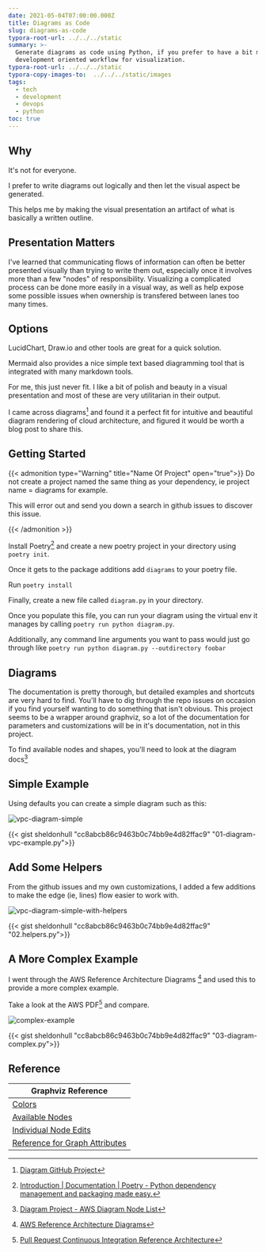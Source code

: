 ```yaml
---
date: 2021-05-04T07:00:00.000Z
title: Diagrams as Code
slug: diagrams-as-code
typora-root-url: ../../../static
summary: >-
  Generate diagrams as code using Python, if you prefer to have a bit more
  development oriented workflow for visualization.
typora-root-url: ../../../static
typora-copy-images-to:  ../../../static/images
tags:
  - tech
  - development
  - devops
  - python
toc: true
---
```


## Why

It's not for everyone.

I prefer to write diagrams out logically and then let the visual aspect be generated.

This helps me by making the visual presentation an artifact of what is basically a written outline.

## Presentation Matters

I've learned that communicating flows of information can often be better presented visually than trying to write them out, especially once it involves more than a few "nodes" of responsibility. Visualizing a complicated process can be done more easily in a visual way, as well as help expose some possible issues when ownership is transfered between lanes too many times.

## Options

LucidChart, Draw.io and other tools are great for a quick solution.

Mermaid also provides a nice simple text based diagramming tool that is integrated with many markdown tools.

For me, this just never fit. I like a bit of polish and beauty in a visual presentation and most of these are very utilitarian in their output.

I came across diagrams[^diagrams] and found it a perfect fit for intuitive and beautiful diagram rendering of cloud architecture, and figured it would be worth a blog post to share this.

## Getting Started

{{< admonition type="Warning" title="Name Of Project" open="true">}} Do not create a project named the same thing as your dependency, ie project name = diagrams for example.

This will error out and send you down a search in github issues to discover this issue.

{{< /admonition >}}

Install Poetry[^poetry] and create a new poetry project in your directory using `poetry init`.

Once it gets to the package additions add `diagrams` to your poetry file.

Run `poetry install`

Finally, create a new file called `diagram.py` in your directory.

Once you populate this file, you can run your diagram using the virtual env it manages by calling `poetry run python diagram.py`.

Additionally, any command line arguments you want to pass would just go through like `poetry run python diagram.py --outdirectory foobar`

## Diagrams

The documentation is pretty thorough, but detailed examples and shortcuts are very hard to find. You'll have to dig through the repo issues on occasion if you find yourself wanting to do something that isn't obvious. This project seems to be a wrapper around graphviz, so a lot of the documentation for parameters and customizations will be in it's documentation, not in this project.

To find available nodes and shapes, you'll need to look at the diagram docs[^diagram-docs]

## Simple Example

Using defaults you can create a simple diagram such as this:

![vpc-diagram-simple](/images/diagrams-as-code-01-diagram-vpc-example.png)

{{< gist sheldonhull "cc8abcb86c9463b0c74bb9e4d82ffac9" "01-diagram-vpc-example.py">}}

## Add Some Helpers

From the github issues and my own customizations, I added a few additions to make the edge (ie, lines) flow easier to work with.

![vpc-diagram-simple-with-helpers](/images/diagrams-as-code-02-aws-vpc-example-with-helper.png)

{{< gist sheldonhull "cc8abcb86c9463b0c74bb9e4d82ffac9" "02.helpers.py">}}

## A More Complex Example

I went through the AWS Reference Architecture Diagrams [^aws-diagrams] and used this to provide a more complex example.

Take a look at the AWS PDF[^pull-request-continuous-integration-reference-architecture] and compare.

![complex-example](/images/diagrams-as-code-03-complex.png)

{{< gist sheldonhull "cc8abcb86c9463b0c74bb9e4d82ffac9" "03-diagram-complex.py">}}

## Reference

| Graphviz Reference
| ------------------------------------------------------------------------------
| [Colors](https://www.graphviz.org/doc/info/attrs.html#d:color)
| [Available Nodes](https://diagrams.mingrammer.com/docs/nodes/aws)
| [Individual Node Edits](https://github.com/mingrammer/diagrams/issues/202)
| [Reference for Graph Attributes](https://www.graphviz.org/doc/info/attrs.html)

[^poetry]: [Introduction | Documentation | Poetry - Python dependency management and packaging made easy.](https://bit.ly/2PDy9tj)

[^diagrams]: [Diagram GitHub Project](https://bit.ly/3e4t2Mf)

[^aws-diagrams]: [AWS Reference Architecture Diagrams](https://amzn.to/3nBhSSc)

[^pull-request-continuous-integration-reference-architecture]: [Pull Request Continuous Integration Reference Architecture](https://bit.ly/3e6YrxD)

[^diagram-docs]: [Diagram Project - AWS Diagram Node List](https://bit.ly/3vzbuhe)
